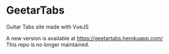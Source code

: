 # GeetarTabs
Guitar Tabs site made with VueJS

A new version is available at https://geetartabs.herokuapp.com/ <br>
This repo is no longer maintained.
